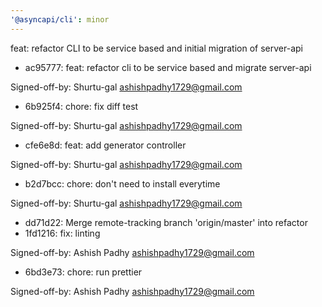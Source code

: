 ```yaml
---
'@asyncapi/cli': minor
---
```


feat: refactor CLI to be service based and initial migration of server-api

- ac95777: feat: refactor cli to be service based and migrate server-api

Signed-off-by: Shurtu-gal <ashishpadhy1729@gmail.com>
- 6b925f4: chore: fix diff test

Signed-off-by: Shurtu-gal <ashishpadhy1729@gmail.com>
- cfe6e8d: feat: add generator controller

Signed-off-by: Shurtu-gal <ashishpadhy1729@gmail.com>
- b2d7bcc: chore: don't need to install everytime

Signed-off-by: Shurtu-gal <ashishpadhy1729@gmail.com>
- dd71d22: Merge remote-tracking branch 'origin/master' into refactor
- 1fd1216: fix: linting

Signed-off-by: Ashish Padhy <ashishpadhy1729@gmail.com>
- 6bd3e73: chore: run prettier

Signed-off-by: Ashish Padhy <ashishpadhy1729@gmail.com>


